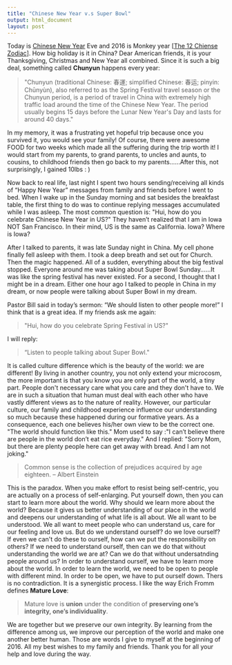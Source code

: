 ```yaml
---
title: "Chinese New Year v.s Super Bowl"
output: html_document
layout: post
---
```


Today is [Chinese New Year](https://en.wikipedia.org/wiki/Chinese_New_Year
) Eve and 2016 is Monkey year [[The 12 Chiense Zodiac](https://en.wikipedia.org/wiki/Zodiac
)]. How big holiday is it in China? Dear American friends, it is your Thanksgiving, Christmas and New Year all combined. Since it is such a big deal, something called **Chunyun** happens every year:

> "Chunyun (traditional Chinese: 春運; simplified Chinese: 春运; pinyin: Chūnyùn), also referred to as the Spring Festival travel season or the Chunyun period, is a period of travel in China with extremely high traffic load around the time of the Chinese New Year. The period usually begins 15 days before the Lunar New Year's Day and lasts for around 40 days."

In my memory, it was a frustrating yet hopeful trip because once you survived it, you would see your family! Of course, there were awesome FOOD for two weeks which made all the suffering during the trip worth it! I would start from my parents, to grand parents, to uncles and aunts,  to cousins, to childhood friends then go back to my parents......After this, not surprisingly, I gained 10lbs : )

Now back to real life, last night I spent two hours sending/receiving all kinds of “Happy New Year” messages from family and friends before I went to bed. When I wake up in the Sunday morning and sat besides the breakfast table, the first thing to do  was to continue replying messages accumulated while I was asleep. The most common question is: "Hui, how do you celebrate Chinese New Year in US?" They haven’t realized that I am in Iowa NOT San Francisco. In their mind, US is the same as California. Iowa? Where is Iowa? 

After I talked to parents, it was late Sunday night in China. My cell phone finally fell asleep with them. I took a deep breath and set out for Church. Then the magic happened. All of a sudden,  everything about the big festival stopped. Everyone around me was taking about Super Bowl Sunday……It was like the spring festival has never existed. For a second, I thought that I might be in a dream. Either one hour ago I talked to people in China in my dream, or now people were talking about Super Bowl in my dream.

Pastor Bill said in today’s sermon: “We should listen to other people more!” I think that is a great idea. If my friends ask me again: 

> "Hui, how do you celebrate Spring Festival in US?" 

I will reply: 

> “Listen to people talking about Super Bowl."

It is called culture difference which is the beauty of the world: we are different! By living in another country, you not only extend your microcosm, the more important is that you know you are only part of the world, a tiny part. People don't necessary care what you care and they don't have to. We are in such a situation that human must deal with each other who  have vastly different views as to the nature of reality. However, our particular culture, our family and childhood experience influence our understanding so much because these happened during our formative years. As a consequence, each one believes his/her own view to be the correct one. "The world should function like this." Mom used to say :"I can’t believe there are people in the world don’t eat rice everyday." And I replied: "Sorry Mom, but there are plenty people here can get away with bread. And I am not joking." 

> Common sense is the collection of prejudices acquired by age eighteen.
– Albert Einstein

This is the paradox. When you make effort to resist being self-centric, you are actually on a process of self-enlarging. Put yourself down, then you can start to learn more about the world. Why should we learn more about the world? Because it gives us better understanding of our place in the world and deepens our understanding of what life is all about. We all want to be understood. We all want to meet  people who can understand us, care for our feeling and love us. But do we understand ourself? do we love ourself? If even we can't do these to ourself, how can we put the responsibility on others? If we need to understand ourself, then can we do that without understanding the world we are at? Can we do that without undersatnding people around us? In order to understand ourself, we have to learn more about the world. In order to learn the world, we need to be open to people with different mind. In order to be open, we have to put ourself down. Thers is no contradiction. It is a synergistic process. I like the way Erich Fromm defines **Mature Love**:

> Mature love is **union** under the condition of **preserving one’s integrity, one’s individuality**.

We are together but we preserve our own integrity. By learning from the difference among us, we improve our perception of the world and make one another better human. Those are words I give to myself at the beginning of 2016. All my best wishes to my family and friends. Thank you for all your help and love during the way.  

